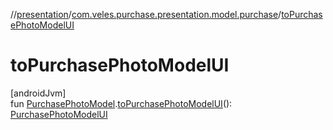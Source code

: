//[presentation](../../index.md)/[com.veles.purchase.presentation.model.purchase](index.md)/[toPurchasePhotoModelUI](to-purchase-photo-model-u-i.md)

# toPurchasePhotoModelUI

[androidJvm]\
fun [PurchasePhotoModel](../../../domain/domain/com.veles.purchase.domain.model.purchase/-purchase-photo-model/index.md).[toPurchasePhotoModelUI](to-purchase-photo-model-u-i.md)(): [PurchasePhotoModelUI](-purchase-photo-model-u-i/index.md)
